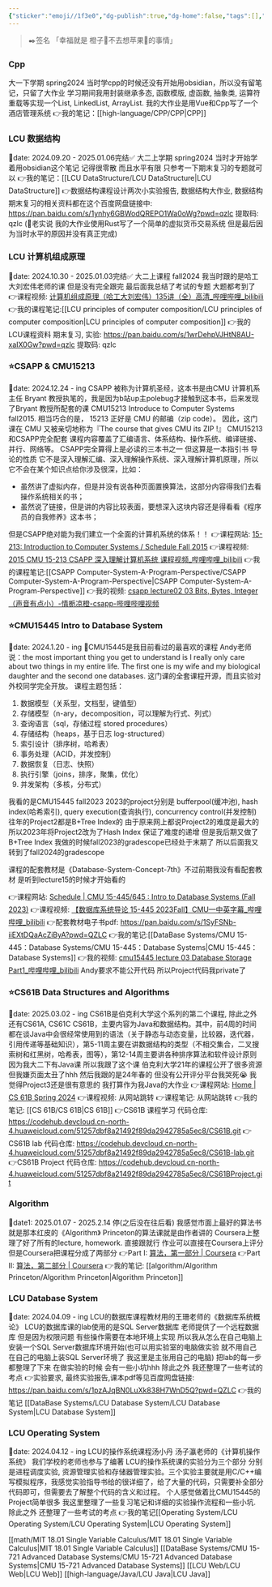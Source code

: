 ```yaml
---
{"sticker":"emoji//1f3e0","dg-publish":true,"dg-home":false,"tags":[],"permalink":"/index/","dgPassFrontmatter":true,"noteIcon":"","created":"2025-03-30T14:49:23.695+08:00","updated":"2025-07-02T22:21:06.481+08:00"}
---
```



>✒️签名
「幸福就是 橙子🍊不去想苹果🍎的事情」

### Cpp
大一下学期 spring2024
当时学cpp的时候还没有开始用obsidian，所以没有留笔记，只留了大作业
学习期间我用封装继承多态, 函数模版, 虚函数, 抽象类, 运算符重载等实现一个List, LinkedList, ArrayList.
我的大作业是用Vue和Cpp写了一个酒店管理系统
👉我的笔记：[[high-language/CPP/CPP\|CPP]]

### LCU 数据结构
📅date: 2024.09.20 - 2025.01.06完结✅
大二上学期 spring2024
当时才开始学着用obsidian这个笔记 记得很零散 而且水平有限
只参考一下期末复习的专题就可以
👉我的笔记：[[LCU DataStructure/LCU DataStructure\|LCU DataStructure]]
👉数据结构课程设计两次小实验报告, 数据结构大作业, 数据结构期末复习的相关资料都在这个百度网盘链接中:  https://pan.baidu.com/s/1ynhy6GBWodQREPO1Wa0oWg?pwd=qzlc 提取码: qzlc 
(🤣老实说 我的大作业使用Rust写了一个简单的虚拟货币交易系统 但是最后因为当时水平的原因并没有真正完成)

### LCU 计算机组成原理
📅date: 2024.10.30 - 2025.01.03完结✅
大二上课程 fall2024
我当时跟的是哈工大刘宏伟老师的课  但是没有完全跟完
最后面我总结了考试的专题  大题都考到了
👉课程视频: [计算机组成原理（哈工大刘宏伟）135讲（全）高清_哔哩哔哩_bilibili](https://www.bilibili.com/video/BV1t4411e7LH/?spm_id_from=333.337.search-card.all.click)
👉我的课程笔记:[[LCU principles of computer composition/LCU principles of computer composition\|LCU principles of computer composition]]
👉我的LCU课程资料 期末复习, 实验: https://pan.baidu.com/s/1wrDehpVJHtN8AU-xaIX0Gw?pwd=qzlc 提取码: qzlc

### ⭐CSAPP & CMU15213
📅date: 2024.12.24 - ing
CSAPP 被称为计算机圣经，这本书是由CMU 计算机系主任 Bryant 教授执笔的，我是因为b站up主polebug才接触到这本书，后来发现了Bryant 教授所配套的课 CMU15213 Introduce to Computer Systems fall2015. 相当巧合的是， 15213 正好是 CMU 的邮编（zip code）。 因此，这门课在 CMU 又被亲切地称为『The course that gives CMU its ZIP !』
CMU15213和CSAPP完全配套 课程内容覆盖了汇编语言、体系结构、操作系统、编译链接、并行、网络等。
CSAPP完全算得上是必读的三本书之一 但这算是一本指引书 导论的性质 它不是深入理解汇编、深入理解操作系统、深入理解计算机原理，所以它不会在某个知识点给你涉及很深，比如：
- 虽然讲了虚拟内存，但是并没有说各种页面置换算法，这部分内容得我们去看操作系统相关的书；
- 虽然说了链接，但是讲的内容比较表面，要想深入这块内容还是得看看《程序员的自我修养》这本书；

但是CSAPP绝对能为我们建立一个全面的计算机系统的体系！！
👉课程网站: [15-213: Introduction to Computer Systems / Schedule Fall 2015](https://www.cs.cmu.edu/afs/cs/academic/class/15213-f15/www/schedule.html)
👉课程视频: [2015 CMU 15-213 CSAPP 深入理解计算机系统 课程视频_哔哩哔哩_bilibili](https://www.bilibili.com/video/BV1iW411d7hd/?spm_id_from=333.337.search-card.all.click)
👉我的课程笔记:[[CSAPP Computer-System-A-Program-Perspective/CSAPP Computer-System-A-Program-Perspective\|CSAPP Computer-System-A-Program-Perspective]]
👉我的视频: [csapp lecture02 03 Bits, Bytes, Integer（声音有点小）-情栀凉橙-csapp-哔哩哔哩视频](https://www.bilibili.com/list/1775867009/?sid=4659250&spm_id_from=333.1387.0.0&oid=114322852283478&bvid=BV1SaddY9EkX)


### ⭐CMU15445 Intro to Database System
📅date: 2024.1.20 - ing
🥰CMU15445是我目前看过的最喜欢的课程
Andy老师说：the most important thing you get to understand is I really only care about two things in my entire life. The first one is my wife and my biological daughter and the second one databases.
这门课的全套课程开源，而且实验对外校同学完全开放。
课程主题包括：
1. 数据模型（关系型，文档型，键值型）
2. 存储模型（n-ary，decomposition，可以理解为行式、列式）
3. 查询语言（sql，存储过程 stored procedures）
4. 存储结构（heaps，基于日志 log-structured）
5. 索引设计（排序树，哈希表）
6. 事务处理（ACID，并发控制）
7. 数据恢复（日志、快照）
8. 执行引擎（joins，排序，聚集，优化）
9. 并发架构（多核，分布式）

我看的是CMU15445 fall2023
2023的project分别是 bufferpool(缓冲池), hash index(哈希索引), query execution(查询执行), concurrency control(并发控制)
往年的Project2都是B+Tree Index的 由于原来网上都说Project2的难度是最大的 所以2023年将Project2改为了Hash Index 保证了难度的递增 但是我后期又做了B+Tree Index
我做的时候fall2023的gradescope已经处于末期了 所以后面我又转到了fall2024的gradescope

课程的配套教材是《Database-System-Concept-7th》不过前期我没有看配套教材 是听到lecture15的时候才开始看的

👉课程网站:  [Schedule | CMU 15-445/645 : Intro to Database Systems (Fall 2023)](https://15445.courses.cs.cmu.edu/fall2023/schedule.html)
👉课程视频: [【数据库系统导论 15-445 2023Fall】CMU—中英字幕_哔哩哔哩_bilibili](https://www.bilibili.com/video/BV1Ex4y1p7bi/?spm_id_from=333.337.search-card.all.click)
👉配套教材电子书pdf:  https://pan.baidu.com/s/1SyFSNb-iiEXtDQaAcZiByA?pwd=QZLC 
👉我的笔记:[[DataBase Systems/CMU 15-445：Database Systems/CMU 15-445：Database Systems\|CMU 15-445：Database Systems]]
👉我的视频: [cmu15445 lecture 03 Database Storage Part1_哔哩哔哩_bilibili](https://www.bilibili.com/video/BV1gxZRYoEiR/?spm_id_from=333.1387.homepage.video_card.click)
Andy要求不能公开代码 所以Project代码我private了

### ⭐CS61B Data Structures and Algorithms
📅date: 2025.03.02 - ing
CS61B是伯克利大学这个系列的第二个课程, 除此之外还有CS61A, CS61C
CS61B，主要内容为Java和数据结构。其中，前4周的时间都在谈Java中会很经常使用到的语法（关于静态与动态变量，比较器，迭代器，引用传递等基础知识），第5-11周主要在讲数据结构的类型（不相交集合，二叉搜索树和红黑树，哈希表，图等），第12-14周主要讲各种排序算法和软件设计原则
因为我大二下有Java课 所以我跟了这个课
伯克利大学21年的课程公开了很多资源 但我嫌页面太丑了hhh 然后我跟的是24年春的   但没有公开评分平台我哭死😭
我觉得Project3还是很有意思的 我打算作为我Java的大作业
👉课程网站: [Home | CS 61B Spring 2024](https://sp24.datastructur.es/)
👉课程视频: 从网站跳转
👉课程笔记: 从网站跳转
👉我的笔记: [[CS 61B/CS 61B\|CS 61B]]
👉CS61B 课程学习 代码仓库: https://codehub.devcloud.cn-north-4.huaweicloud.com/51257dbf8a21492f89da2942785a5ec8/CS61B.git
👉CS61B lab 代码仓库: https://codehub.devcloud.cn-north-4.huaweicloud.com/51257dbf8a21492f89da2942785a5ec8/CS61B-lab.git
👉CS61B Project 代码仓库: https://codehub.devcloud.cn-north-4.huaweicloud.com/51257dbf8a21492f89da2942785a5ec8/CS61BProject.git

### Algorithm
📅date1: 2025.01.07 - 2025.2.14 停(之后没在往后看)
我感觉市面上最好的算法书就是那本红皮的《Algorithm》
Princeton的算法课就是由作者讲的
Coursera上整理了好了所有的lecture, homework.
直接跟就行  作业可以直接在Coursera上评分 但是Coursera把课程分成了两部分
👉Part I: [算法，第一部分 | Coursera](https://www.coursera.org/learn/algorithms-part1)
👉Part II: [算法，第二部分 | Coursera](https://www.coursera.org/learn/algorithms-part2)
👉我的笔记: [[algorithm/Algorithm Princeton/Algorithm Princeton\|Algorithm Princeton]]



### LCU Database System
📅date: 2024.04.09 - ing
LCU的数据库课程教材用的王珊老师的《数据库系统概论》
LCU的数据库课的lab使用的是SQL Server数据库
老师提供了一个远程数据库 但是因为权限问题 有些操作需要在本地环境上实现
所以我从怎么在自己电脑上安装一个SQL Server数据库环境开始(也可以用实验室的电脑做实验 就不用自己在自己的电脑上装SQL Server环境了 我这里是主张用自己的电脑) 把lab的每一步都整理了下来
在做实验的时候 会有一些小坑hhh
除此之外 我还整理了一些考试的考点
👉实验要求, 最终实验报告,课本pdf等见百度网盘链接:  https://pan.baidu.com/s/1pzAJqBN0LuXk838H7WnD5Q?pwd=QZLC 
👉我的笔记 [[DataBase Systems/LCU Database System/LCU Database System\|LCU Database System]]

### LCU Operating System
📅date: 2024.04.12 - ing
LCU的操作系统课程汤小丹 汤子瀛老师的《计算机操作系统》 我们学校的老师也参与了编著
LCU的操作系统课的实验分为三个部分 分别是进程调度实验, 资源管理实验和存储器管理实验。三个实验主要就是用C/C++编写模拟程序，我感觉实验指导书给的很详细了，给了大量的代码，只需要补全部分代码即可，但需要去了解整个代码的含义和过程。
个人感觉做着比CMU15445的Project简单很多
我这里整理了一些复习笔记和详细的实验操作流程和一些小坑. 
除此之外 还整理了一些考试的考点
👉我的笔记[[Operating System/LCU Operating System/LCU Operating System\|LCU Operating System]]

[[math/MIT 18.01 Single Variable Calculus/MIT 18.01 Single Variable Calculus\|MIT 18.01 Single Variable Calculus]]
[[DataBase Systems/CMU 15-721 Advanced Database Systems/CMU 15-721 Advanced Database Systems\|CMU 15-721 Advanced Database Systems]]
[[LCU Web/LCU Web\|LCU Web]]
[[high-language/Java/LCU Java\|LCU Java]]
